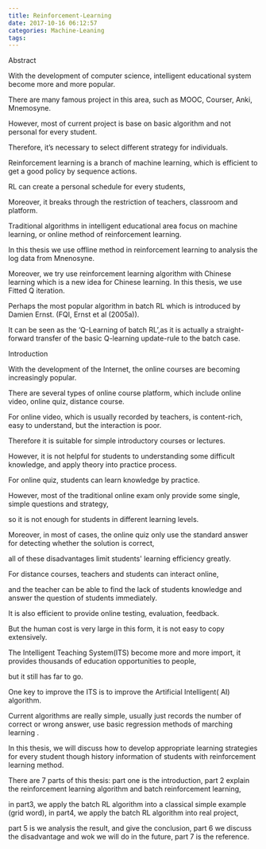 ```yaml
---
title: Reinforcement-Learning
date: 2017-10-16 06:12:57
categories: Machine-Leaning
tags:
---
```


Abstract 

With the development of computer science, intelligent educational system become more and more popular. 

There are many famous project in this area, such as MOOC, Courser, Anki, Mnemosyne. 

However, most of current project is base on basic algorithm and not personal for every student. 

Therefore, it’s necessary to select different strategy for individuals. 

Reinforcement learning is a branch of machine learning, which is efficient to get a good policy by sequence actions. 

RL can create a personal schedule for every students,

Moreover, it breaks through the restriction of teachers, classroom and platform.

Traditional algorithms in intelligent educational area focus on machine learning, or online method of reinforcement learning. 

In this thesis we use offline method in reinforcement learning to analysis the log data from Mnenosyne. 

Moreover, we try use reinforcement learning algorithm with Chinese learning which is a new idea for Chinese learning. In this thesis, we use Fitted Q iteration. 

Perhaps the most popular algorithm in batch RL which is introduced by Damien Ernst. (FQI, Ernst et al (2005a)). 



It can be seen as the ‘Q-Learning of batch RL’,as it is actually a straight-forward transfer of the basic Q-learning update-rule to the batch case.



Introduction

With the development of the Internet, the online courses are becoming increasingly popular. 

There are several types of online course platform, which include online video, online quiz, distance course.

 

For online video, which is usually recorded by teachers, is content-rich, easy to understand, but the interaction is poor. 

Therefore it is suitable for simple introductory courses or lectures. 

However, it is not helpful for students to understanding some difficult knowledge, and apply theory into practice process.

 

For online quiz, students can learn knowledge by practice. 

However, most of the traditional online exam only provide some single, simple questions and strategy, 

so it is not enough for students in different learning levels. 

Moreover, in most of cases, the online quiz only use the standard answer for detecting whether the solution is correct, 

all of these disadvantages limit students' learning efficiency greatly. 

 

For distance courses, teachers and students can interact online, 

and the teacher can be able to find the lack of students knowledge and answer the question of students immediately.

It is also efficient to provide online testing, evaluation, feedback. 

But the human cost is very large in this form, it is not easy to copy extensively.

 

The Intelligent Teaching System(ITS) become more and more import, it provides thousands of education opportunities to people, 

but it still has far to go.

One key to improve the ITS is to improve the Artificial Intelligent( AI) algorithm. 

Current algorithms are really simple, usually just  records the number of correct or wrong answer, use basic regression methods of marching learning .

In this thesis, we will discuss how to develop appropriate learning strategies for every student though history information of students with reinforcement learning method.

 

There are 7 parts of this thesis: part one is the introduction, part 2 explain the reinforcement learning algorithm and batch reinforcement learning, 

in part3, we apply the batch RL algorithm into a classical simple example (grid word), in part4, we apply the batch RL algorithm into real project, 

part 5 is we analysis the result, and give the conclusion, part 6 we discuss the disadvantage and wok we will do in the future, part 7 is the reference.


